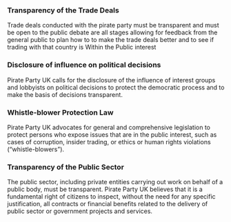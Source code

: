 ### Transparency of the Trade Deals
Trade deals conducted with the pirate party must be transparent and must be open to the public debate are all stages allowing for feedback from the general public to plan how to to make the trade deals better and to see if trading with that country is Within the Public interest

### Disclosure of influence on political decisions
Pirate Party UK calls for the disclosure of the influence of interest groups and
lobbyists on political decisions to protect the democratic process and
to make the basis of decisions transparent.

### Whistle-blower Protection Law
Pirate Party UK advocates for general and comprehensive legislation to protect
persons who expose issues that are in the public interest, such as cases
of corruption, insider trading, or ethics or human rights violations
 (“whistle-blowers”).

### Transparency of the Public Sector
The public sector, including private entities carrying out work on
behalf of a public body, must be transparent. Pirate Party UK believes that it
is a fundamental right of citizens to inspect, without the need for any
specific justification, all contracts or financial benefits related to
the delivery of public sector or government projects and services.
 
